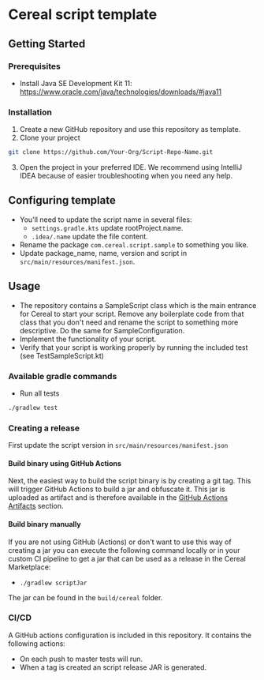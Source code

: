 # Cereal script template

## Getting Started

### Prerequisites
* Install Java SE Development Kit 11: https://www.oracle.com/java/technologies/downloads/#java11

### Installation
1. Create a new GitHub repository and use this repository as template.
2. Clone your project
```sh
git clone https://github.com/Your-Org/Script-Repo-Name.git
```
3. Open the project in your preferred IDE. We recommend using IntelliJ IDEA because of easier troubleshooting when you need any help.

## Configuring template
* You'll need to update the script name in several files:
  * `settings.gradle.kts` update rootProject.name.
  * `.idea/.name` update the file content.
* Rename the package `com.cereal.script.sample` to something you like.
* Update package_name, name, version and script in `src/main/resources/manifest.json`.

## Usage
* The repository contains a SampleScript class which is the main entrance for Cereal to start your script. Remove any boilerplate code from that class that you don't need and rename the script to something more descriptive. Do the same for SampleConfiguration.
* Implement the functionality of your script.
* Verify that your script is working properly by running the included test (see TestSampleScript.kt)

### Available gradle commands
* Run all tests
```sh
./gradlew test
```

### Creating a release
First update the script version in `src/main/resources/manifest.json`

#### Build binary using GitHub Actions
Next, the easiest way to build the script binary is by creating a git tag. This will trigger GitHub Actions to build a jar and
obfuscate it. This jar is uploaded as artifact and is therefore available in the [GitHub Actions Artifacts](https://docs.github.com/en/actions/managing-workflow-runs/downloading-workflow-artifacts)
section.

#### Build binary manually
If you are not using GitHub (Actions) or don't want to use this way of creating a jar you can execute
the following command locally or in your custom CI pipeline to get a jar that can be used as a release
in the Cereal Marketplace:

* `./gradlew scriptJar`

The jar can be found in the `build/cereal` folder.

### CI/CD
A GitHub actions configuration is included in this repository. It contains the following actions:

* On each push to master tests will run.
* When a tag is created an script release JAR is generated.